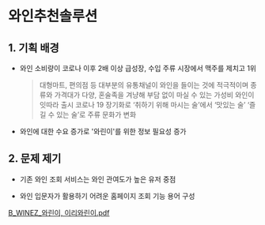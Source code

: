 # 와인추천솔루션

## 1. 기획 배경
- 와인 소비량이 코로나 이후 2배 이상 급성장, 수입 주류 시장에서 맥주를 제치고 1위 
  > 대형마트, 편의점 등 대부분의 유통채널이 와인을 들이는 것에 적극적이며 종류와 가격대가 다양, 혼술족을 겨냥해 부담 없이 마실 수 있는 가성비 와인이 잇따라 출시
  > 코로나 19 장기화로 ‘취하기 위해 마시는 술’에서 ‘맛있는 술’ ‘즐길 수 있는 술’로 주류 문화가 변화
  
 - 와인에 대한 수요 증가로 '와린이'를 위한 정보 필요성 증가
 
 ## 2. 문제 제기
 - 기존 와인 조회 서비스는 와인 관여도가 높은 유저 중점
 
 
 - 와인 입문자가 활용하기 어려운 홈페이지 조회 기능 용어 구성
 



[B_WINEZ_와린이, 이리와린이.pdf](https://github.com/leejunghyunA/my_dj/files/9669815/B_WINEZ_.pdf)
